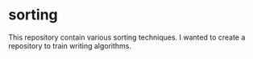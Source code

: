 # sorting
This repository contain various sorting techniques.
I wanted to create a repository to train writing algorithms.
